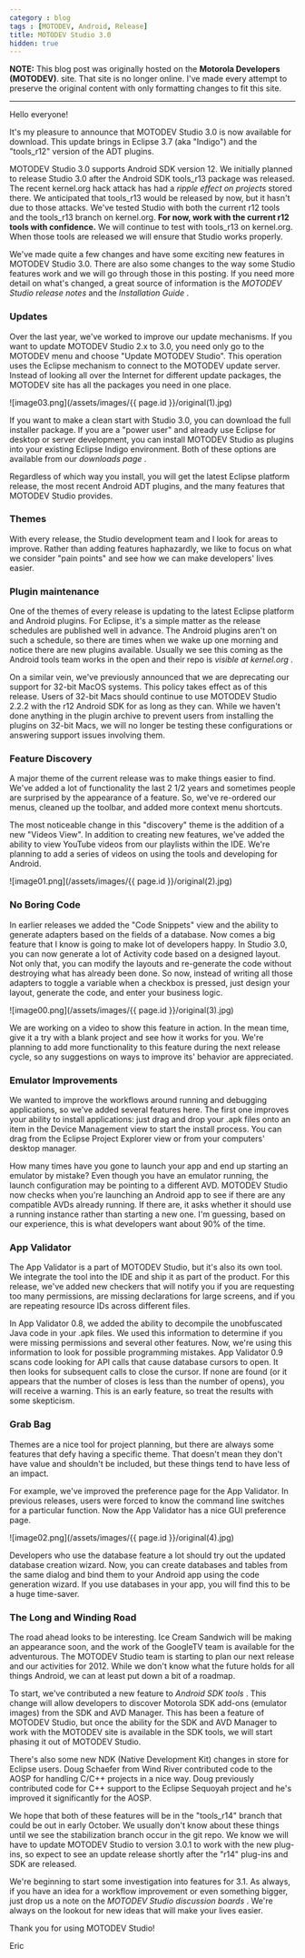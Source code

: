 ```yaml
---
category : blog
tags : [MOTODEV, Android, Release]
title: MOTODEV Studio 3.0
hidden: true
---
```

**NOTE:** This blog post was originally hosted on the **Motorola Developers (MOTODEV)**. site. That site is no longer online. I've made every attempt to preserve the original content with only formatting changes to fit this site.

---

Hello everyone!

It's my pleasure to announce that MOTODEV Studio 3.0 is now available
for download. This update brings in Eclipse 3.7 (aka "Indigo") and the
"tools_r12" version of the ADT plugins.

MOTODEV Studio 3.0 supports Android SDK version 12. We initially planned
to release Studio 3.0 after the Android SDK tools_r13 package was
released. The recent kernel.org hack attack has had a *ripple effect on
projects* stored there. We anticipated that tools_r13 would be released
by now, but it hasn't due to those attacks. We've tested Studio with
both the current r12 tools and the tools_r13 branch on kernel.org.
**For now, work with the current r12 tools with confidence.** We will
continue to test with tools_r13 on kernel.org. When those tools are
released we will ensure that Studio works properly.

We've made quite a few changes and have some exciting new features in
MOTODEV Studio 3.0. There are also some changes to the way some Studio
features work and we will go through those in this posting. If you need
more detail on what's changed, a great source of information is the
*MOTODEV Studio release notes* and the *Installation Guide* .

### Updates

Over the last year, we've worked to improve our update mechanisms. If
you want to update MOTODEV Studio 2.x to 3.0, you need only go to the
MOTODEV menu and choose "Update MOTODEV Studio". This operation uses the
Eclipse mechanism to connect to the MOTODEV update server. Instead of
looking all over the Internet for different update packages, the MOTODEV
site has all the packages you need in one place.

![image03.png](/assets/images/{{ page.id }}/original(1).jpg)

If you want to make a clean start with Studio 3.0, you can download the
full installer package. If you are a "power user" and already use
Eclipse for desktop or server development, you can install MOTODEV
Studio as plugins into your existing Eclipse Indigo environment. Both of
these options are available from our *downloads page* .

Regardless of which way you install, you will get the latest Eclipse
platform release, the most recent Android ADT plugins, and the many
features that MOTODEV Studio provides.

### Themes

With every release, the Studio development team and I look for areas to
improve. Rather than adding features haphazardly, we like to focus on
what we consider "pain points" and see how we can make developers' lives
easier.

### Plugin maintenance

One of the themes of every release is updating to the latest Eclipse
platform and Android plugins. For Eclipse, it's a simple matter as the
release schedules are published well in advance. The Android plugins
aren't on such a schedule, so there are times when we wake up one
morning and notice there are new plugins available. Usually we see this
coming as the Android tools team works in the open and their repo is
*visible at kernel.org* .

On a similar vein, we've previously announced that we are deprecating
our support for 32-bit MacOS systems. This policy takes effect as of
this release. Users of 32-bit Macs should continue to use MOTODEV Studio
2.2.2 with the r12 Android SDK for as long as they can. While we haven't
done anything in the plugin archive to prevent users from installing the
plugins on 32-bit Macs, we will no longer be testing these
configurations or answering support issues involving them.

### Feature Discovery

A major theme of the current release was to make things easier to find.
We've added a lot of functionality the last 2 1/2 years and sometimes
people are surprised by the appearance of a feature. So, we've
re-ordered our menus, cleaned up the toolbar, and added more context
menu shortcuts.

The most noticeable change in this "discovery" theme is the addition of
a new "Videos View". In addition to creating new features, we've added
the ability to view YouTube videos from our playlists within the IDE.
We're planning to add a series of videos on using the tools and
developing for Android.

![image01.png](/assets/images/{{ page.id }}/original(2).jpg)

### No Boring Code

In earlier releases we added the "Code Snippets" view and the ability to
generate adapters based on the fields of a database. Now comes a big
feature that I know is going to make lot of developers happy. In Studio
3.0, you can now generate a lot of Activity code based on a designed
layout. Not only that, you can modify the layouts and re-generate the
code without destroying what has already been done. So now, instead of
writing all those adapters to toggle a variable when a checkbox is
pressed, just design your layout, generate the code, and enter your
business logic.

![image00.png](/assets/images/{{ page.id }}/original(3).jpg)

We are working on a video to show this feature in action. In the mean
time, give it a try with a blank project and see how it works for you.
We're planning to add more functionality to this feature during the next
release cycle, so any suggestions on ways to improve its' behavior are
appreciated.

### Emulator Improvements

We wanted to improve the workflows around running and debugging
applications, so we've added several features here. The first one
improves your ability to install applications: just drag and drop your
.apk files onto an item in the Device Management view to start the
install process. You can drag from the Eclipse Project Explorer view or
from your computers' desktop manager.

How many times have you gone to launch your app and end up starting an
emulator by mistake? Even though you have an emulator running, the
launch configuration may be pointing to a different AVD. MOTODEV Studio
now checks when you're launching an Android app to see if there are any
compatible AVDs already running. If there are, it asks whether it should
use a running instance rather than starting a new one. I'm guessing,
based on our experience, this is what developers want about 90% of the
time.

### App Validator

The App Validator is a part of MOTODEV Studio, but it's also its own
tool. We integrate the tool into the IDE and ship it as part of the
product. For this release, we've added new checkers that will notify you
if you are requesting too many permissions, are missing declarations for
large screens, and if you are repeating resource IDs across different
files.

In App Validator 0.8, we added the ability to decompile the unobfuscated
Java code in your .apk files. We used this information to determine if
you were missing permissions and several other features. Now, we're
using this information to look for possible programming mistakes. App
Validator 0.9 scans code looking for API calls that cause database
cursors to open. It then looks for subsequent calls to close the cursor.
If none are found (or it appears that the number of closes is less than
the number of opens), you will receive a warning. This is an early
feature, so treat the results with some skepticism.

### Grab Bag

Themes are a nice tool for project planning, but there are always some
features that defy having a specific theme. That doesn't mean they don't
have value and shouldn't be included, but these things tend to have less
of an impact.

For example, we've improved the preference page for the App Validator.
In previous releases, users were forced to know the command line
switches for a particular function. Now the App Validator has a nice GUI
preference page.

![image02.png](/assets/images/{{ page.id }}/original(4).jpg)

Developers who use the database feature a lot should try out the updated
database creation wizard. Now, you can create databases and tables from
the same dialog and bind them to your Android app using the code
generation wizard. If you use databases in your app, you will find this
to be a huge time-saver.

### The Long and Winding Road

The road ahead looks to be interesting. Ice Cream Sandwich will be
making an appearance soon, and the work of the GoogleTV team is
available for the adventurous. The MOTODEV Studio team is starting to
plan our next release and our activities for 2012. While we don't know
what the future holds for all things Android, we can at least put down a
bit of a roadmap.

To start, we've contributed a new feature to *Android SDK tools* . This
change will allow developers to discover Motorola SDK add-ons (emulator
images) from the SDK and AVD Manager. This has been a feature of MOTODEV
Studio, but once the ability for the SDK and AVD Manager to work with
the MOTODEV site is available in the SDK tools, we will start phasing it
out of MOTODEV Studio.

There's also some new NDK (Native Development Kit) changes in store for
Eclipse users. Doug Schaefer from Wind River contributed code to the
AOSP for handling C/C++ projects in a nice way. Doug previously
contributed code for C++ support to the Eclipse Sequoyah project and
he's improved it significantly for the AOSP.

We hope that both of these features will be in the "tools_r14" branch
that could be out in early October. We usually don't know about these
things until we see the stabilization branch occur in the git repo. We
know we will have to update MOTODEV Studio to version 3.0.1 to work with
the new plug-ins, so expect to see an update release shortly after the
"r14" plug-ins and SDK are released.

We're beginning to start some investigation into features for 3.1. As
always, if you have an idea for a workflow improvement or even something
bigger, just drop us a note on the *MOTODEV Studio discussion boards* .
We're always on the lookout for new ideas that will make your lives
easier.

Thank you for using MOTODEV Studio!

Eric
